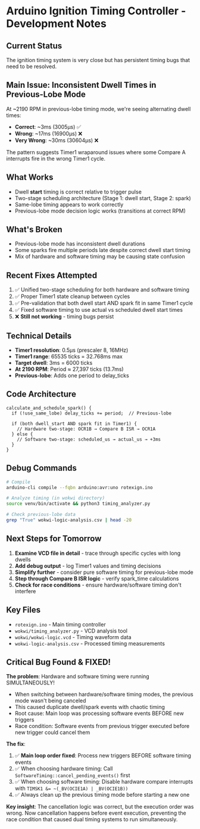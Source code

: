 # Arduino Ignition Timing Controller - Development Notes

## Current Status
The ignition timing system is very close but has persistent timing bugs that need to be resolved.

## Main Issue: Inconsistent Dwell Times in Previous-Lobe Mode
At ~2190 RPM in previous-lobe timing mode, we're seeing alternating dwell times:
- **Correct**: ~3ms (3005μs) ✅
- **Wrong**: ~17ms (16900μs) ❌  
- **Very Wrong**: ~30ms (30604μs) ❌

The pattern suggests Timer1 wraparound issues where some Compare A interrupts fire in the wrong Timer1 cycle.

## What Works
- Dwell **start** timing is correct relative to trigger pulse
- Two-stage scheduling architecture (Stage 1: dwell start, Stage 2: spark)
- Same-lobe timing appears to work correctly
- Previous-lobe mode decision logic works (transitions at correct RPM)

## What's Broken
- Previous-lobe mode has inconsistent dwell durations
- Some sparks fire multiple periods late despite correct dwell start timing
- Mix of hardware and software timing may be causing state confusion

## Recent Fixes Attempted
1. ✅ Unified two-stage scheduling for both hardware and software timing
2. ✅ Proper Timer1 state cleanup between cycles 
3. ✅ Pre-validation that both dwell start AND spark fit in same Timer1 cycle
4. ✅ Fixed software timing to use actual vs scheduled dwell start times
5. ❌ **Still not working** - timing bugs persist

## Technical Details
- **Timer1 resolution**: 0.5μs (prescaler 8, 16MHz)
- **Timer1 range**: 65535 ticks = 32.768ms max
- **Target dwell**: 3ms = 6000 ticks
- **At 2190 RPM**: Period ≈ 27,397 ticks (13.7ms)
- **Previous-lobe**: Adds one period to delay_ticks

## Code Architecture
```
calculate_and_schedule_spark() {
  if (!use_same_lobe) delay_ticks += period;  // Previous-lobe
  
  if (both dwell_start AND spark fit in Timer1) {
    // Hardware two-stage: OCR1B → Compare B ISR → OCR1A
  } else {
    // Software two-stage: scheduled_us → actual_us → +3ms
  }
}
```

## Debug Commands
```bash
# Compile
arduino-cli compile --fqbn arduino:avr:uno rotexign.ino

# Analyze timing (in wokwi directory)
source venv/bin/activate && python3 timing_analyzer.py

# Check previous-lobe data
grep "True" wokwi-logic-analysis.csv | head -20
```

## Next Steps for Tomorrow
1. **Examine VCD file in detail** - trace through specific cycles with long dwells
2. **Add debug output** - log Timer1 values and timing decisions  
3. **Simplify further** - consider pure software timing for previous-lobe mode
4. **Step through Compare B ISR logic** - verify spark_time calculations
5. **Check for race conditions** - ensure hardware/software timing don't interfere

## Key Files
- `rotexign.ino` - Main timing controller
- `wokwi/timing_analyzer.py` - VCD analysis tool
- `wokwi/wokwi-logic.vcd` - Timing waveform data
- `wokwi-logic-analysis.csv` - Processed timing measurements

## Critical Bug Found & FIXED!
**The problem**: Hardware and software timing were running SIMULTANEOUSLY!
- When switching between hardware/software timing modes, the previous mode wasn't being canceled
- This caused duplicate dwell/spark events with chaotic timing
- Root cause: Main loop was processing software events BEFORE new triggers
- Race condition: Software events from previous trigger executed before new trigger could cancel them

**The fix**: 
1. ✅ **Main loop order fixed**: Process new triggers BEFORE software timing events
2. ✅ When choosing hardware timing: Call `SoftwareTiming::cancel_pending_events()` first  
3. ✅ When choosing software timing: Disable hardware compare interrupts with `TIMSK1 &= ~(_BV(OCIE1A) | _BV(OCIE1B))`
4. ✅ Always clean up the previous timing mode before starting a new one

**Key insight**: The cancellation logic was correct, but the execution order was wrong. Now cancellation happens before event execution, preventing the race condition that caused dual timing systems to run simultaneously.